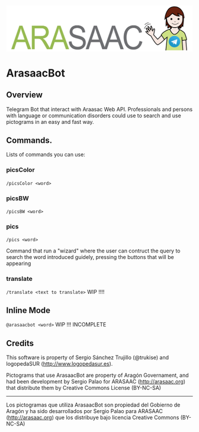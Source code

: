 ![Arasaac Logo](images/arasaacBot_hd.png)

# ArasaacBot

## Overview
Telegram Bot that interact with Araasac Web API. Professionals and persons with language or communication disorders could use to search and use pictograms in an easy and fast way.

## Commands.

Lists of commands you can use:

### picsColor

```/picsColor <word>```

### picsBW

```/picsBW <word>```

### pics

```/pics <word>```

Command that run a "wizard" where the user can contruct the query to search the word introduced guidely, pressing the buttons that will be appearing

### translate

  ```/translate <text to translate>```  WIP !!!!


## Inline Mode

```@arasaacbot <word>``` WIP !!! INCOMPLETE


## Credits
This software is property of Sergio Sánchez Trujillo (@trukise) and logopedaSUR (http://www.logopedasur.es).

Pictograms that use ArasaacBot are property of Aragón Governament, and had been development by Sergio Palao for ARASAAC (http://arasaac.org) that distribute them by Creative Commons License (BY-NC-SA)

---

Los pictogramas que utiliza ArasaacBot son propiedad del Gobierno
de Aragón y ha sido desarrollados por Sergio Palao para ARASAAC (http://arasaac.org)
que los distribuye bajo licencia Creative Commons (BY-NC-SA)
